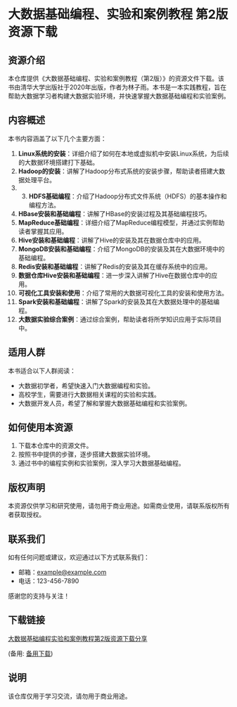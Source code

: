 # 大数据基础编程、实验和案例教程 第2版 资源下载

## 资源介绍

本仓库提供《大数据基础编程、实验和案例教程（第2版）》的资源文件下载。该书由清华大学出版社于2020年出版，作者为林子雨。本书是一本实践教程，旨在帮助大数据学习者构建大数据实验环境，并快速掌握大数据基础编程和实验案例。

## 内容概述

本书内容涵盖了以下几个主要方面：

1. **Linux系统的安装**：详细介绍了如何在本地或虚拟机中安装Linux系统，为后续的大数据环境搭建打下基础。
2. **Hadoop的安装**：讲解了Hadoop分布式系统的安装步骤，帮助读者搭建大数据处理平台。
3. 3. **HDFS基础编程**：介绍了Hadoop分布式文件系统（HDFS）的基本操作和编程方法。
4. **HBase安装和基础编程**：讲解了HBase的安装过程及其基础编程技巧。
5. **MapReduce基础编程**：详细介绍了MapReduce编程模型，并通过实例帮助读者掌握其应用。
6. **Hive安装和基础编程**：讲解了Hive的安装及其在数据仓库中的应用。
7. **MongoDB安装和基础编程**：介绍了MongoDB的安装及其在大数据环境中的基础编程。
8. **Redis安装和基础编程**：讲解了Redis的安装及其在缓存系统中的应用。
9. **数据仓库Hive安装和基础编程**：进一步深入讲解了Hive在数据仓库中的应用。
10. **可视化工具安装和使用**：介绍了常用的大数据可视化工具的安装和使用方法。
11. **Spark安装和基础编程**：讲解了Spark的安装及其在大数据处理中的基础编程。
12. **大数据实验综合案例**：通过综合案例，帮助读者将所学知识应用于实际项目中。

## 适用人群

本书适合以下人群阅读：

- 大数据初学者，希望快速入门大数据编程和实验。
- 高校学生，需要进行大数据相关课程的实验和实践。
- 大数据开发人员，希望了解和掌握大数据基础编程和实验案例。

## 如何使用本资源

1. 下载本仓库中的资源文件。
2. 按照书中提供的步骤，逐步搭建大数据实验环境。
3. 通过书中的编程实例和实验案例，深入学习大数据基础编程。

## 版权声明

本资源仅供学习和研究使用，请勿用于商业用途。如需商业使用，请联系版权所有者获取授权。

## 联系我们

如有任何问题或建议，欢迎通过以下方式联系我们：

- 邮箱：example@example.com
- 电话：123-456-7890

感谢您的支持与关注！

## 下载链接
[大数据基础编程实验和案例教程第2版资源下载分享](https://pan.quark.cn/s/6fde20b34e0f) 

(备用: [备用下载](https://pan.baidu.com/s/1c3CdxElBqIYIMFZEecrYlw?pwd=1234))

## 说明

该仓库仅用于学习交流，请勿用于商业用途。
